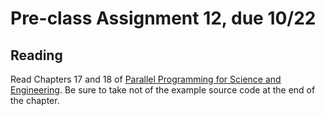 # Pre-class Assignment 12, due 10/22

## Reading

Read Chapters 17 and 18 of [Parallel Programming for Science and Engineering](../assets/EijkhoutParallelProgramming.pdf). Be sure to take not of the example source code at the end of the chapter.

<!-- ## Review

1. In the `#questions` channel of the course Slack, post at least one question about the reading. If someone has already posted your question, you may instead "upvote" that question by reacting to it with a "thumbs up" or other appropriate reaction emoji. 

## Exercises

Complete Exercises 14.1 and 14.2 and answer the questions posed.

## What to turn-in

Commit your code and answers to the questions, as a plain text, markdown document, or pdf to your assignment repo _before the start of class_. -->